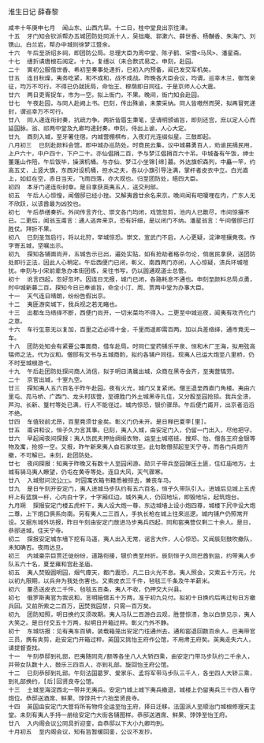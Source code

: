 淮生日记
薛春黎

    咸丰十年庚申七月  闻山东、山西亢旱。十二日，桂中堂良出京往津。
    十五  牙门知会钦派帮办五城团防处同派十人，吴拙庵、郭漱六、薛世香、杨黼香、朱海门、刘镌山、白兰岩，帮办中城则徐梦江暨余。
    十六  午后至浙绍乡祠，即团防公局。总理大臣为周中堂、陈子鹤、宋雪<马风>、潘星斋。
    十七  缮折请唐根石阅定。十九，复缮以（未合款式易之。申刻，赴园。
    二十  寅初公服偕世香、希初至奏事处递折，巳初入内预备，闻已发交军机矣。
    廿五  连日秋燥，夷务吃紧，和不成和，战不成战。昨晚各大臣会议，均谓，巡幸木兰，御驾亲征，均万不可行。不得已仍就抚局，命怡王、穆荫即日同往。于是京师人心大震。
    廿六  两日吏胥捉车，市为一空。拟上衙门，不果。晚间，衙门知会赴园。
    廿七  午夜赴园，与同人赴阙上书。巳刻，传出殊谕，未蒙采纳。同人皆嗷然而哭，拟再冒死递封，谓巡幸万不可行。
    廿八  同人递连衔封奏，抗疏力争。两折皆眉生秉笔，坚请明颁谕旨，即刻还宫，庶以定人心而延国脉。翁、祁两中堂及九卿均递封奏。申刻，侍出上谕，人心大定。
    廿九  酉刻入城，至牙署住宿。内城营棚棋布，入夜灯光连缀似星。三鼓即起。
    八月初三  巳刻赴颜料会馆，即中城办巡防处。时商民云集，议中城募勇百人，劝谕民捐民用，上户六十，中户四十，下户二十。亦仙倡捐二百，予与梦江倡捐百六十吊。中城备有午饭，绅士董蓬山作陪。午后饭毕，操演机桶。与亦仙、梦江小坐锦[绵]蕞。外达旗帜森列，中矗一竿，约高五丈，上竖大旗，东西对设机桶，担水之夫，各以小旗引导注满，掌杆者皮衣中立。白光直上，如虹在空，赤日当天，飞雨四落，亦大观也。归至团防处，晤四大臣。
    初四  本牙门递连衔封章。是日拿获英夷五人，送交刑部。
    初五  午后人心惊惶，闻僧邸已经小挫。又解夷酋廿余名来京。晚间闻有吧嗄哩在内，广东人无不欣跃，以该酋最为凶狡也。
    初七  午后恭缮奏折。外间传言齐化、崇文各门均闭，戏馆忽剪，池内人已散尽，市间惊攘不已。二更后，闻翁玉甫言：通人逃奔来京，恐有奸细，是以闭门不纳。潘星翁言：午间僧邸已打胜仗。拜折不果。
    初八  巳刻圣驾启行，将以北狩，举城惊恐。崇文、宣武门不启，人心更疑，淀津喧攘竟夜。作字寄五城，坚嘱出示。
    初九  探知各铺面尚开，五城告示已出，遍处实贴，如有抢劫者格杀勿论，倘居民拿获，送团防处即行正法，因此人心稍定。午后西便门已闭，彰义、南西两门亦闭，人心惊疑，溃兵环城喧扰。申刻与小宋前辈急办本街团练，亲往书写，仍以圆通观道士总管。
    初十  讹言四起，忽好忽坏。因连日无报，城门已闭，各路耗息不通也。申刻至颜料总局点勇，时中城新募二百。探知今日已奉谕旨，命全小汀、周、贾两中堂为办事大臣。
    十一  天气连日晴朗，纷纷告假出京。
    十二  夷匪游奕城下，我兵视之若无睹也。
    十三  出都车马络绎不断，西便门尚开，一切米菜均不得入。二更至中城巡夜，闻夷有攻齐化门之意。
    十六  车行生意无以复加，百里之近必得十金，千里而遥即需百两。加以兵差络绎，通市竟无一车。
    十八  团防处知会有紧要公事面商，借车赴局。时同仁堂药铺乐平泉、恒和木厂王海，拟用弦高犒师之法，代为议和。僧邸有文书与五城商酌，拟约各铺户同往。现夷人已运大炮至八里桥，仍不时至城根游弋。
    十九  午后赴团防处探问商人消信，拟于明日清晨出城，众商在黑寺会齐，至夷营犒劳。
    二十  京官出城，十室九空。
    廿三  探知夷人五六百名于昨午赴园。夜有火光，城门又复紧闭。僧王退至西直门角楼。夷由六里屯、亮马桥、广西门、龙头村拔营，至德胜门外土城黑寺扎住，又分股至园抢掠。我兵全溃，芦沟、长新、篁村等处已满，行人不能径过。城内惊恐，银价骤昂。午后便门甫开，出京者滔滔不绝。
    廿四  车值较前尤昂，百里竟须廿金矣。彰义门仍未开。是日释巴夏李[里]。
    廿五  甫讲和议，恒子久力言其事。巳刻，夷人入城，由安定门入，仍留一门出入，尽他把守。
    廿六  早起闻夜间探报：夷人饬民夫押抬绸缎衣物，运至土城褡裢。搜郑、怡、僧各王府金银等物及寓，抢掠一空。又报，昨午新来夷人自石家坟至。此句敢僧邸起至天宁寺，而各门兵炮齐撤，不可解已。未刻，赴团防处。
    廿七  夜间探报：知夷于昨晚又有数十人至园闲游。勋贝子带兵至园弹压土匪，住红庙地方。土城有骑马夷人瞭望，仍屯在黄寺等处。连日大风，天气骤寒。
    廿八  入城慰问沈公□□。时园寓衣箱书籍悉被掠去，兼丧车马。
    廿九  是日午刻开安定门，夷人进城马步队约有五六百名，恒子久带队引入。进城后见城上五虎杆上有蓝旗一杆，心内白十字，十字厢红边。城外夷人，仍回地坛，即毁地坛，起筑炮台。
    九月朔  探报安定门楼五虎杆下，夷人设大炮一尊，东边城墙上设小炮四尊，城楼下凥中设大炮二尊，上下炮口俱系向南。另有夷人二三百人，手执长枪在城上往来巡逻。城内铺户仍照常开设。又据东城外坊报，昨日午刻由安定门放进马步夷兵四起，同和窑夷营仅剩二十余人。是日，恭邸进城，住天宁寺。
    初二  探报安定城东墙下挖有马道，夷人出入无常，谣言大作，人心惊恐。又闻辰刻鼓吹撤队，未知确否。夜雨达旦。
    初三  内城豪宗巨贾迁徙纷纷，道路衔接，银价贵至卅折。辰刻恒子久同巴酋到监，约带夷人步队五六十名，夏至雍和宫赴圣庙。
    初五  夷人焚毁圆明园，烟气瘴天，都门震恐，凡二日火光不息。夷人照会，又索五十万元，允以初九限期，以兵弁为我处伤害也。又索皮衣三千件，毡毯三千条及牛羊薪米。
    初六  董丞送皮衣二千件、毡毯五百条，夷人不收，仍押交大兴县。
    初七  俄罗斯夷官为我说和，言明赔偿五十万两，准于初九兑付。拟初十日换约后再过旬日方撤兵回。又前所索之二百万，因焚我园禁，只需一百万矣。
    初九  团防知照，明日换约又须改期。夷人马队二百游白云观，胜营惊溃，急以白旂见示，夷人大笑之。是日付交五十万两，拟明日开箱过秤。彰义门外不静。
    初十  东城坊报：见有夷车百辆，装载箱笼出安定门往通州去。通和窑退回数百余人。巴夷带官三员，携有夹剪，赴安定门开箱过秤。英国又挑怡王府作公馆，不用肃王府矣。英夷走失六人，请提督查找。
    十一  午刻恭邸到礼部，巴夷随同克/额等各坐八人大轿四乘，由安定门带马步队约二千余人，并带女队数十人，鼓乐三四百人，亦到礼部。旋回怡王府公馆。
    十二  巳刻恭邸到礼部。午刻法国葛罗、爱家乐、孟将军带马步队三千人，各坐四人大轿三乘，到礼部换约，[后]回贤良寺公馆。
    十三  土城至海淀西北一带并无夷兵。安定门城上城下夷兵撤退，城楼上仍留夷兵三十四人看守炮位。恭邸送酒席、鲜果、饽饽共十六抬至贤良寺。
    十四  英国由安定门大营将所有物件全运至怡王府，择日迁移。法国派人至顺治门城根修理天主堂。未刻有夷人手持一册绘安定门大街各铺图样。恭邸送酒席、鲜果、饽饽至怡王府。
    廿八  入内阁会议公同具折迎銮，自恭邸以下大小九卿均到。
    十月初五  至内阁会议，知有旨暂缓回銮，公议不发抄。
